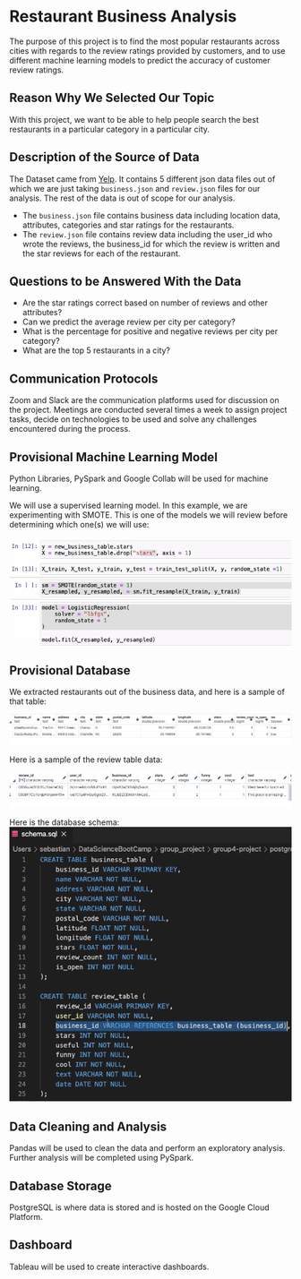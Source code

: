 # Restaurant Business Analysis

The purpose of this project is to find the most popular restaurants across cities with regards to the review ratings provided by customers, and to use different machine learning models to predict the accuracy of customer review ratings.

## Reason Why We Selected Our Topic

With this project, we want to be able to help people search the best restaurants in a particular category in a particular city.

## Description of the Source of Data

The Dataset came from [Yelp](https://www.yelp.com/dataset). It contains 5 different json data files out of which we are just taking ```business.json``` and ```review.json``` files for our analysis. The rest of the data is out of scope for our analysis.

- The ```business.json``` file contains business data including location data, attributes, categories and star ratings for the restaurants.
- The ```review.json``` file contains review data including the user_id who wrote the reviews, the business_id  for which the review is written and the star reviews for each of the restaurant.

## Questions to be Answered With the Data

- Are the star ratings correct based on number of reviews and other attributes?
- Can we predict the average review per city per category?
- What is the percentage for positive and negative reviews per city per category?
- What are the top 5 restaurants in a city?

## Communication Protocols

Zoom and Slack are the communication platforms used for discussion on the project. Meetings are conducted several times a week to assign project tasks, decide on technologies to be used and solve any challenges encountered during the process.

## Provisional Machine Learning Model

Python Libraries, PySpark and Google Collab will be used for machine learning. 

We will use a supervised learning model. In this example, we are experimenting with SMOTE. This is one of the models we will review before determining which one(s) we will use:

![](./Resources/machine_learning.png) 

## Provisional Database 

We extracted restaurants out of the business data, and here is a sample of that table:

![](./Resources/yelp_restaurants.png) 

Here is a sample of the review table data:

![](./Resources/review_table.png) 

Here is the database schema:
![](./Resources/schema.png) 

## Data Cleaning and Analysis

Pandas will be used to clean the data and perform an exploratory analysis. Further analysis will be completed using PySpark.

## Database Storage

PostgreSQL is where data is stored and is hosted on the Google Cloud Platform.

## Dashboard

Tableau will be used to create interactive dashboards.


